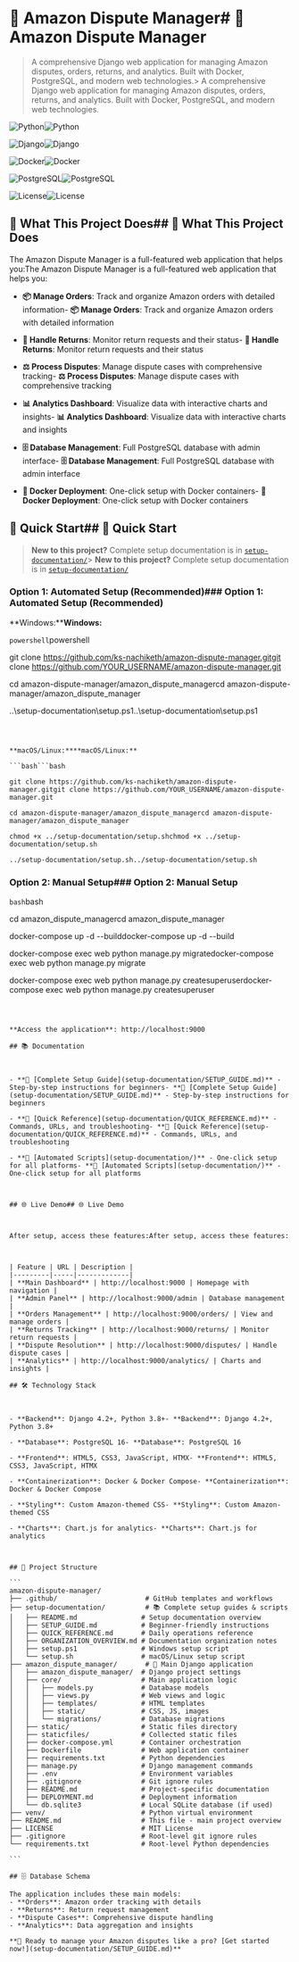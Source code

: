# 🏪 Amazon Dispute Manager# 🏪 Amazon Dispute Manager



> A comprehensive Django web application for managing Amazon disputes, orders, returns, and analytics. Built with Docker, PostgreSQL, and modern web technologies.> A comprehensive Django web application for managing Amazon disputes, orders, returns, and analytics. Built with Docker, PostgreSQL, and modern web technologies.



![Python](https://img.shields.io/badge/python-3.8+-blue.svg)![Python](https://img.shields.io/badge/python-3.8+-blue.svg)

![Django](https://img.shields.io/badge/django-4.2+-green.svg)![Django](https://img.shields.io/badge/django-4.2+-green.svg)

![Docker](https://img.shields.io/badge/docker-compose-blue.svg)![Docker](https://img.shields.io/badge/docker-compose-blue.svg)

![PostgreSQL](https://img.shields.io/badge/database-postgresql-blue.svg)![PostgreSQL](https://img.shields.io/badge/database-postgresql-blue.svg)

![License](https://img.shields.io/badge/license-MIT-green.svg)![License](https://img.shields.io/badge/license-MIT-green.svg)



## 🎯 What This Project Does## 🎯 What This Project Does



The Amazon Dispute Manager is a full-featured web application that helps you:The Amazon Dispute Manager is a full-featured web application that helps you:



- **📦 Manage Orders**: Track and organize Amazon orders with detailed information- **📦 Manage Orders**: Track and organize Amazon orders with detailed information

- **🔄 Handle Returns**: Monitor return requests and their status- **🔄 Handle Returns**: Monitor return requests and their status

- **⚖️ Process Disputes**: Manage dispute cases with comprehensive tracking- **⚖️ Process Disputes**: Manage dispute cases with comprehensive tracking

- **📊 Analytics Dashboard**: Visualize data with interactive charts and insights- **📊 Analytics Dashboard**: Visualize data with interactive charts and insights

- **🗄️ Database Management**: Full PostgreSQL database with admin interface- **🗄️ Database Management**: Full PostgreSQL database with admin interface

- **🐳 Docker Deployment**: One-click setup with Docker containers- **🐳 Docker Deployment**: One-click setup with Docker containers



## 🚀 Quick Start## 🚀 Quick Start



> **New to this project?** Complete setup documentation is in [`setup-documentation/`](setup-documentation/)> **New to this project?** Complete setup documentation is in [`setup-documentation/`](setup-documentation/)



### Option 1: Automated Setup (Recommended)### Option 1: Automated Setup (Recommended)



**Windows:****Windows:**

```powershell```powershell

git clone https://github.com/ks-nachiketh/amazon-dispute-manager.gitgit clone https://github.com/YOUR_USERNAME/amazon-dispute-manager.git

cd amazon-dispute-manager/amazon_dispute_managercd amazon-dispute-manager/amazon_dispute_manager

..\setup-documentation\setup.ps1..\setup-documentation\setup.ps1

``````



**macOS/Linux:****macOS/Linux:**

```bash```bash

git clone https://github.com/ks-nachiketh/amazon-dispute-manager.gitgit clone https://github.com/YOUR_USERNAME/amazon-dispute-manager.git

cd amazon-dispute-manager/amazon_dispute_managercd amazon-dispute-manager/amazon_dispute_manager

chmod +x ../setup-documentation/setup.shchmod +x ../setup-documentation/setup.sh

../setup-documentation/setup.sh../setup-documentation/setup.sh

``````



### Option 2: Manual Setup### Option 2: Manual Setup



```bash```bash

cd amazon_dispute_managercd amazon_dispute_manager

docker-compose up -d --builddocker-compose up -d --build

docker-compose exec web python manage.py migratedocker-compose exec web python manage.py migrate

docker-compose exec web python manage.py createsuperuserdocker-compose exec web python manage.py createsuperuser

``````



**Access the application**: http://localhost:9000

## 📚 Documentation



- **📖 [Complete Setup Guide](setup-documentation/SETUP_GUIDE.md)** - Step-by-step instructions for beginners- **📖 [Complete Setup Guide](setup-documentation/SETUP_GUIDE.md)** - Step-by-step instructions for beginners

- **📝 [Quick Reference](setup-documentation/QUICK_REFERENCE.md)** - Commands, URLs, and troubleshooting- **📝 [Quick Reference](setup-documentation/QUICK_REFERENCE.md)** - Commands, URLs, and troubleshooting

- **🚀 [Automated Scripts](setup-documentation/)** - One-click setup for all platforms- **🚀 [Automated Scripts](setup-documentation/)** - One-click setup for all platforms



## 🌐 Live Demo## 🌐 Live Demo



After setup, access these features:After setup, access these features:



| Feature | URL | Description |
|---------|-----|-------------|
| **Main Dashboard** | http://localhost:9000 | Homepage with navigation |
| **Admin Panel** | http://localhost:9000/admin | Database management |
| **Orders Management** | http://localhost:9000/orders/ | View and manage orders |
| **Returns Tracking** | http://localhost:9000/returns/ | Monitor return requests |
| **Dispute Resolution** | http://localhost:9000/disputes/ | Handle dispute cases |
| **Analytics** | http://localhost:9000/analytics/ | Charts and insights |

## 🛠️ Technology Stack



- **Backend**: Django 4.2+, Python 3.8+- **Backend**: Django 4.2+, Python 3.8+

- **Database**: PostgreSQL 16- **Database**: PostgreSQL 16

- **Frontend**: HTML5, CSS3, JavaScript, HTMX- **Frontend**: HTML5, CSS3, JavaScript, HTMX

- **Containerization**: Docker & Docker Compose- **Containerization**: Docker & Docker Compose

- **Styling**: Custom Amazon-themed CSS- **Styling**: Custom Amazon-themed CSS

- **Charts**: Chart.js for analytics- **Charts**: Chart.js for analytics



## 📁 Project Structure

```
amazon-dispute-manager/
├── .github/                      # GitHub templates and workflows
├── setup-documentation/          # 📚 Complete setup guides & scripts
│   ├── README.md                # Setup documentation overview
│   ├── SETUP_GUIDE.md           # Beginner-friendly instructions
│   ├── QUICK_REFERENCE.md       # Daily operations reference
│   ├── ORGANIZATION_OVERVIEW.md # Documentation organization notes
│   ├── setup.ps1                # Windows setup script
│   └── setup.sh                 # macOS/Linux setup script
├── amazon_dispute_manager/       # 🚀 Main Django application
│   ├── amazon_dispute_manager/  # Django project settings
│   ├── core/                    # Main application logic
│   │   ├── models.py            # Database models
│   │   ├── views.py             # Web views and logic
│   │   ├── templates/           # HTML templates
│   │   ├── static/              # CSS, JS, images
│   │   └── migrations/          # Database migrations
│   ├── static/                  # Static files directory
│   ├── staticfiles/             # Collected static files
│   ├── docker-compose.yml       # Container orchestration
│   ├── Dockerfile               # Web application container
│   ├── requirements.txt         # Python dependencies
│   ├── manage.py                # Django management commands
│   ├── .env                     # Environment variables
│   ├── .gitignore               # Git ignore rules
│   ├── README.md                # Project-specific documentation
│   ├── DEPLOYMENT.md            # Deployment information
│   └── db.sqlite3               # Local SQLite database (if used)
├── venv/                        # Python virtual environment
├── README.md                    # This file - main project overview
├── LICENSE                      # MIT License
├── .gitignore                   # Root-level git ignore rules
└── requirements.txt             # Root-level Python dependencies

```

## 🗄️ Database Schema

The application includes these main models:
- **Orders**: Amazon order tracking with details
- **Returns**: Return request management
- **Dispute Cases**: Comprehensive dispute handling
- **Analytics**: Data aggregation and insights

**🚀 Ready to manage your Amazon disputes like a pro? [Get started now!](setup-documentation/SETUP_GUIDE.md)**
